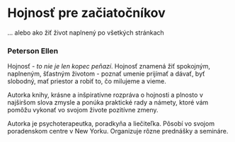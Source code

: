 Hojnosť pre začiatočníkov
=========================

… alebo ako žiť život naplnený po všetkých stránkach

### Peterson Ellen

Hojnosť - *to nie je len kopec peňazí*. Hojnosť znamená žiť spokojným,
naplneným, šťastným životom - poznať umenie prijímať a dávať, byť slobodný, mať
priestor a robiť to, čo milujeme a vieme.

Autorka knihy, krásne a inšpiratívne rozpráva o hojnosti a plnosto v najširšom
slova zmysle a ponúka praktické rady a námety, ktoré vám pomôžu vykonať vo
svojom živote pozitívne zmeny.

Autorka je psychoterapeutka, poradkyňa a liečiteľka. Pôsobí vo svojom
poradenskom centre v New Yorku. Organizuje rôzne prednášky a semináre.

